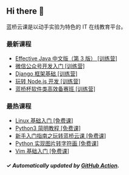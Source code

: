 ## Hi there 👋

蓝桥云课是以动手实验为特色的 IT 在线教育平台。

### 最新课程

<!-- LATEST:START -->
- [Effective Java 中文版（第 3 版） [训练营]](https://www.lanqiao.cn/courses/3483/)
- [微信公众号开发入门 [训练营]](https://www.lanqiao.cn/courses/4848/)
- [Django 框架基础 [训练营]](https://www.lanqiao.cn/courses/4012/)
- [玩转 Node.js 开发 [训练营]](https://www.lanqiao.cn/courses/5349/)
- [蓝桥杯软件类高效备赛班 [训练营]](https://www.lanqiao.cn/courses/4493/)
<!-- LATEST:END -->

### 最热课程

<!-- HOTEST:START -->
- [Linux 基础入门 [免费课]](https://www.lanqiao.cn/courses/1/)
- [Python3 简明教程 [免费课]](https://www.lanqiao.cn/courses/596/)
- [新手入门指南之玩转蓝桥云课 [免费课]](https://www.lanqiao.cn/courses/63/)
- [Python 实现图片转字符画 [免费课]](https://www.lanqiao.cn/courses/370/)
- [Vim 基础入门 [免费课]](https://www.lanqiao.cn/courses/2/)
<!-- HOTEST:END -->

##### ✓ Automatically updated by [GitHub Action](https://github.com/lanqiao-courses/.github/actions/workflows/update.yml).
